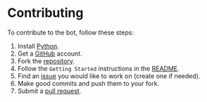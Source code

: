# Contributing
To contribute to the bot, follow these steps:

1. Install [Python](https://python.org).
2. Get a [GitHub](https://github.com) account.
3. Fork the [repository](https://github.com/NinoMaruszewski/roycemorebot/).
4. Follow the `Getting Started` instructions in the [README](./README.md).
5. Find an [issue](https://github.com/NinoMaruszewski/roycemorebot/issues) you would like to work on (create one if needed).
6. Make good commits and push them to your fork.
7. Submit a [pull request](https://github.com/NinoMaruszewski/roycemorebot/pulls/).
